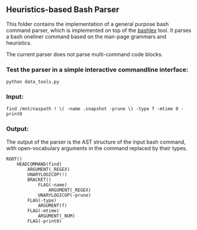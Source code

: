 ## Heuristics-based Bash Parser

This folder contains the implementation of a general purpose bash command parser, which is implemented on top of the [bashlex](https://github.com/idank/bashlex) tool. It parses a bash oneliner command based on the man-page grammars and heuristics.

The current parser does not parse multi-command code blocks.

### Test the parser in a simple interactive commandline interface:

```
python data_tools.py
```

### Input: 
```
find /mnt/naspath ! \( -name .snapshot -prune \) -type f -mtime 0 -print0
```

### Output:
The output of the parser is the AST structure of the input bash command, with open-vocabulary arguments in the command replaced by their types.
```
ROOT()
    HEADCOMMAND(find)
        ARGUMENT(_REGEX)
        UNARYLOGICOP(!)
        BRACKET()
            FLAG(-name)
                ARGUMENT(_REGEX)
            UNARYLOGICOP(-prune)
        FLAG(-type)
            ARGUMENT(f)
        FLAG(-mtime)
            ARGUMENT(_NUM)
        FLAG(-print0)
 ```
